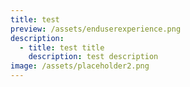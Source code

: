 ```yaml
---
title: test
preview: /assets/enduserexperience.png
description:
  - title: test title
    description: test description
image: /assets/placeholder2.png
---
```


